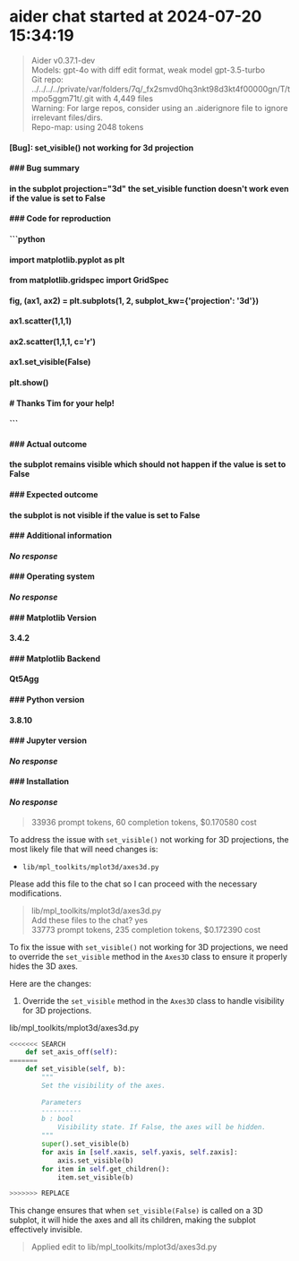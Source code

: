 
# aider chat started at 2024-07-20 15:34:19

> Aider v0.37.1-dev  
> Models: gpt-4o with diff edit format, weak model gpt-3.5-turbo  
> Git repo: ../../../../private/var/folders/7q/_fx2smvd0hq3nkt98d3kt4f00000gn/T/tmpo5ggm71t/.git with 4,449 files  
> Warning: For large repos, consider using an .aiderignore file to ignore irrelevant files/dirs.  
> Repo-map: using 2048 tokens  

#### [Bug]: set_visible() not working for 3d projection   
#### ### Bug summary  
####   
#### in the subplot projection="3d" the set_visible function doesn't work even if the value is set to False  
####   
#### ### Code for reproduction  
####   
#### ```python  
#### import matplotlib.pyplot as plt  
#### from matplotlib.gridspec import GridSpec  
####   
#### fig, (ax1, ax2) = plt.subplots(1, 2, subplot_kw={'projection': '3d'})  
#### ax1.scatter(1,1,1)  
#### ax2.scatter(1,1,1, c='r')  
#### ax1.set_visible(False)  
####   
#### plt.show()  
#### # Thanks Tim for your help!   
#### ```  
####   
####   
#### ### Actual outcome  
####   
#### the subplot remains visible which should not happen if the value is set to False  
####   
#### ### Expected outcome  
####   
#### the subplot is not visible if the value is set to False  
####   
#### ### Additional information  
####   
#### _No response_  
####   
#### ### Operating system  
####   
#### _No response_  
####   
#### ### Matplotlib Version  
####   
#### 3.4.2  
####   
#### ### Matplotlib Backend  
####   
#### Qt5Agg  
####   
#### ### Python version  
####   
#### 3.8.10  
####   
#### ### Jupyter version  
####   
#### _No response_  
####   
#### ### Installation  
####   
#### _No response_  
> 33936 prompt tokens, 60 completion tokens, $0.170580 cost  

To address the issue with `set_visible()` not working for 3D projections, the most likely file that will need changes is:

- `lib/mpl_toolkits/mplot3d/axes3d.py`

Please add this file to the chat so I can proceed with the necessary modifications.

> lib/mpl_toolkits/mplot3d/axes3d.py  
> Add these files to the chat? yes  
> 33773 prompt tokens, 235 completion tokens, $0.172390 cost  

To fix the issue with `set_visible()` not working for 3D projections, we need to override the `set_visible` method in the `Axes3D` class to ensure it properly hides the 3D axes.

Here are the changes:

1. Override the `set_visible` method in the `Axes3D` class to handle visibility for 3D projections.

lib/mpl_toolkits/mplot3d/axes3d.py
```python
<<<<<<< SEARCH
    def set_axis_off(self):
=======
    def set_visible(self, b):
        """
        Set the visibility of the axes.
        
        Parameters
        ----------
        b : bool
            Visibility state. If False, the axes will be hidden.
        """
        super().set_visible(b)
        for axis in [self.xaxis, self.yaxis, self.zaxis]:
            axis.set_visible(b)
        for item in self.get_children():
            item.set_visible(b)

>>>>>>> REPLACE
```

This change ensures that when `set_visible(False)` is called on a 3D subplot, it will hide the axes and all its children, making the subplot effectively invisible.

> Applied edit to lib/mpl_toolkits/mplot3d/axes3d.py  
